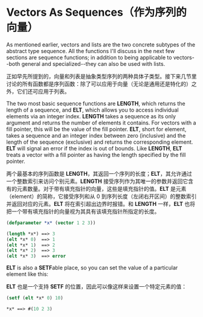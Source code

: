 # Vectors As Sequences（作为序列的向量）

As mentioned earlier, vectors and lists are the two concrete subtypes
of the abstract type sequence. All the functions I'll discuss in the
next few sections are sequence functions; in addition to being
applicable to vectors--both general and specialized--they can also be
used with lists.

正如早先所提到的，向量和列表是抽象类型序列的两种具体子类型。接下来几节里讨论的所有函数都是序列函数：除了可以应用于向量（无论是通用还是特化的）之外，它们还可应用于列表。

The two most basic sequence functions are **LENGTH**, which returns the
length of a sequence, and **ELT**, which allows you to access individual
elements via an integer index. **LENGTH** takes a sequence as its only
argument and returns the number of elements it contains. For vectors
with a fill pointer, this will be the value of the fill pointer. **ELT**,
short for element, takes a sequence and an integer index between zero
(inclusive) and the length of the sequence (exclusive) and returns the
corresponding element. **ELT** will signal an error if the index is out of
bounds. Like **LENGTH**, **ELT** treats a vector with a fill pointer as having
the length specified by the fill pointer.

两个最基本的序列函数是
**LENGTH**，其返回一个序列的长度；**ELT**，其允许通过一个整数索引来访问个别元素。**LENGTH**
接受序列作为其唯一的参数并返回它含有的元素数量。对于带有填充指针的向量，这些是填充指针的值。**ELT**
是元素（element）的简称，它接受序列和从 0
到序列长度（左闭右开区间）的整数索引并返回对应的元素。**ELT**
将在索引超出边界时报错。和 **LENGTH** 一样，**ELT**
也将把一个带有填充指针的向量视为其具有该填充指针所指定的长度。

```lisp
(defparameter *x* (vector 1 2 3))

(length *x*) ==> 3
(elt *x* 0)  ==> 1
(elt *x* 1)  ==> 2
(elt *x* 2)  ==> 3
(elt *x* 3)  ==> error
```

**ELT** is also a **SETF**able place, so you can set the value of a
particular element like this:

**ELT** 也是一个支持 **SETF** 的位置，因此可以像这样来设置一个特定元素的值：

```lisp
(setf (elt *x* 0) 10)

*x* ==> #(10 2 3)
```
